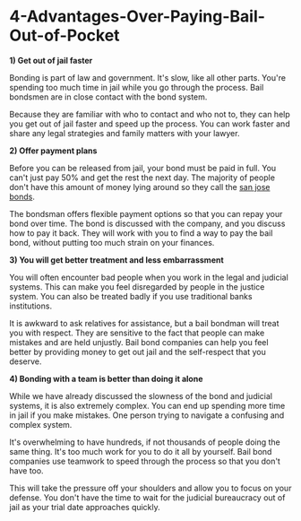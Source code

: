 # 4-Advantages-Over-Paying-Bail-Out-of-Pocket

**1) Get out of jail faster**

Bonding is part of law and government. It's slow, like all other parts. You're spending too much time in jail while you go through the process. Bail bondsmen are in close contact with the bond system.

Because they are familiar with who to contact and who not to, they can help you get out of jail faster and speed up the process. You can work faster and share any legal strategies and family matters with your lawyer.

**2) Offer payment plans**

Before you can be released from jail, your bond must be paid in full. You can't just pay 50% and get the rest the next day. The majority of people don't have this amount of money lying around so they call the <a href="https://joseespinozabailbonds.com/locations/san-jose/">san jose bonds</a>.

The bondsman offers flexible payment options so that you can repay your bond over time. The bond is discussed with the company, and you discuss how to pay it back. They will work with you to find a way to pay the bail bond, without putting too much strain on your finances.

**3) You will get better treatment and less embarrassment**

You will often encounter bad people when you work in the legal and judicial systems. This can make you feel disregarded by people in the justice system. You can also be treated badly if you use traditional banks institutions.

It is awkward to ask relatives for assistance, but a bail bondman will treat you with respect. They are sensitive to the fact that people can make mistakes and are held unjustly. Bail bond companies can help you feel better by providing money to get out jail and the self-respect that you deserve.

**4) Bonding with a team is better than doing it alone**

While we have already discussed the slowness of the bond and judicial systems, it is also extremely complex. You can end up spending more time in jail if you make mistakes. One person trying to navigate a confusing and complex system.

It's overwhelming to have hundreds, if not thousands of people doing the same thing. It's too much work for you to do it all by yourself. Bail bond companies use teamwork to speed through the process so that you don't have too.

This will take the pressure off your shoulders and allow you to focus on your defense. You don't have the time to wait for the judicial bureaucracy out of jail as your trial date approaches quickly.


